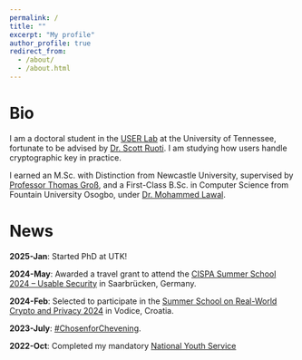 ```yaml
---
permalink: /
title: ""
excerpt: "My profile"
author_profile: true
redirect_from: 
  - /about/
  - /about.html
---
```

Bio
======
I am a doctoral student in the [USER Lab](https://userlab.utk.edu/) at the University of Tennessee, fortunate to be advised by [Dr. Scott Ruoti](https://userlab.utk.edu/scott-ruoti). I am studying how users handle cryptographic key in practice. 

I earned an M.Sc. with Distinction from Newcastle University, supervised by [Professor Thomas Groß](https://www.ncl.ac.uk/computing/staff/profile/thomasgross.html), and a First-Class B.Sc. in Computer Science from Fountain University Osogbo, under [Dr. Mohammed Lawal](https://fuo.edu.ng/personnel/lawal-mohammed/).

News
======
**2025-Jan**:        Started PhD at UTK!

**2024-May**:        Awarded a travel grant to attend the [CISPA Summer School 2024 – Usable Security](https://cispa.de/summer-school-usable) in Saarbrücken, Germany.

**2024-Feb**:        Selected to participate in the [Summer School on Real-World Crypto and Privacy 2024](https://summerschool-croatia.cs.ru.nl/2024/) in Vodice, Croatia.

**2023-July**:       [#ChosenforChevening](https://www.chevening.org/scholarships/).

**2022-Oct**:        Completed my mandatory [National Youth Service](https://www.nysc.gov.ng/aboutscheme.html)

